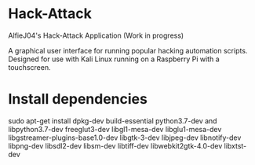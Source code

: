 # Hack-Attack

AlfieJ04's Hack-Attack Application (Work in progress)

A graphical user interface for running popular hacking automation scripts.
Designed for use with Kali Linux running on a Raspberry Pi with a touchscreen.

# Install dependencies

sudo apt-get install dpkg-dev build-essential python3.7-dev and libpython3.7-dev freeglut3-dev libgl1-mesa-dev libglu1-mesa-dev libgstreamer-plugins-base1.0-dev libgtk-3-dev libjpeg-dev libnotify-dev libpng-dev libsdl2-dev libsm-dev libtiff-dev libwebkit2gtk-4.0-dev libxtst-dev
